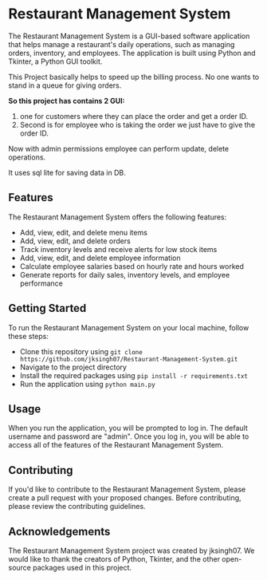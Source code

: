 
# Restaurant Management System

The Restaurant Management System is a GUI-based software application that helps manage a restaurant's daily operations, such as managing orders, inventory, and employees. The application is built using Python and Tkinter, a Python GUI toolkit.

This Project basically helps to speed up the billing process. No one wants to stand in a queue for giving orders. 

**So this project has contains 2 GUI:** 

1. one for customers where they can place the order and get a order ID.
2. Second is for employee who is taking the order we just have to give the order ID. 

Now with admin permissions employee can perform update, delete operations. 

It uses sql lite for saving data in DB.

## Features

The Restaurant Management System offers the following features:

- Add, view, edit, and delete menu items
- Add, view, edit, and delete orders
- Track inventory levels and receive alerts for low stock items
- Add, view, edit, and delete employee information
- Calculate employee salaries based on hourly rate and hours worked
- Generate reports for daily sales, inventory levels, and employee performance

## Getting Started

To run the Restaurant Management System on your local machine, follow these steps:

- Clone this repository using `git clone https://github.com/jksingh07/Restaurant-Management-System.git`
- Navigate to the project directory
- Install the required packages using `pip install -r requirements.txt`
- Run the application using `python main.py`

## Usage

When you run the application, you will be prompted to log in. The default username and password are "admin". Once you log in, you will be able to access all of the features of the Restaurant Management System.

## Contributing

If you'd like to contribute to the Restaurant Management System, please create a pull request with your proposed changes. Before contributing, please review the contributing guidelines.


## Acknowledgements

The Restaurant Management System project was created by jksingh07. We would like to thank the creators of Python, Tkinter, and the other open-source packages used in this project.
